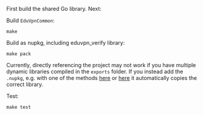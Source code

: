 First build the shared Go library. Next:

Build `EduVpnCommon`:

```shell
make
```

Build as nupkg, including eduvpn_verify library:

```shell
make pack
```

Currently, directly referencing the project may not work if you have multiple dynamic libraries compiled in
the `exports` folder. If you instead add the `.nupkg`, e.g. with one of the
methods [here](https://stackoverflow.com/q/43400069) or [here](https://stackoverflow.com/q/10240029) it automatically
copies the correct library.

Test:

```shell
make test
```
